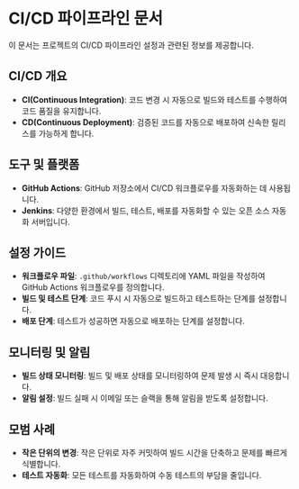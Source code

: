 # CI/CD 파이프라인 문서

이 문서는 프로젝트의 CI/CD 파이프라인 설정과 관련된 정보를 제공합니다.

## CI/CD 개요

- **CI(Continuous Integration)**: 코드 변경 시 자동으로 빌드와 테스트를 수행하여 코드 품질을 유지합니다.
- **CD(Continuous Deployment)**: 검증된 코드를 자동으로 배포하여 신속한 릴리스를 가능하게 합니다.

## 도구 및 플랫폼

- **GitHub Actions**: GitHub 저장소에서 CI/CD 워크플로우를 자동화하는 데 사용됩니다.
- **Jenkins**: 다양한 환경에서 빌드, 테스트, 배포를 자동화할 수 있는 오픈 소스 자동화 서버입니다.

## 설정 가이드

- **워크플로우 파일**: `.github/workflows` 디렉토리에 YAML 파일을 작성하여 GitHub Actions 워크플로우를 정의합니다.
- **빌드 및 테스트 단계**: 코드 푸시 시 자동으로 빌드하고 테스트하는 단계를 설정합니다.
- **배포 단계**: 테스트가 성공하면 자동으로 배포하는 단계를 설정합니다.

## 모니터링 및 알림

- **빌드 상태 모니터링**: 빌드 및 배포 상태를 모니터링하여 문제 발생 시 즉시 대응합니다.
- **알림 설정**: 빌드 실패 시 이메일 또는 슬랙을 통해 알림을 받도록 설정합니다.

## 모범 사례

- **작은 단위의 변경**: 작은 단위로 자주 커밋하여 빌드 시간을 단축하고 문제를 빠르게 식별합니다.
- **테스트 자동화**: 모든 테스트를 자동화하여 수동 테스트의 부담을 줄입니다. 